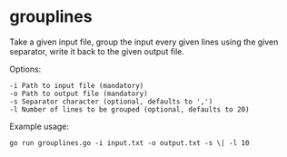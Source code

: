 # grouplines
Take a given input file, group the input every given lines using the given separator, write it back to the given output file.

Options:
```
-i Path to input file (mandatory)
-o Path to output file (mandatory)
-s Separator character (optional, defaults to ',')
-l Number of lines to be grouped (optional, defaults to 20)
```

Example usage:

```
go run grouplines.go -i input.txt -o output.txt -s \| -l 10
```